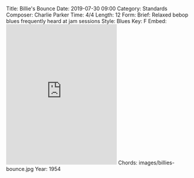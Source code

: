 Title: Billie's Bounce
Date: 2019-07-30 09:00
Category: Standards
Composer: Charlie Parker
Time: 4/4
Length: 12
Form:
Brief: Relaxed bebop blues frequently heard at jam sessions
Style: Blues
Key: F
Embed: <iframe src="https://open.spotify.com/embed/user/thatdavidmiller/playlist/3SOnuVwzb9VHPZWYJcztJD" width="300" height="380" frameborder="0" allowtransparency="true" allow="encrypted-media"></iframe>
Chords: images/billies-bounce.jpg
Year: 1954
